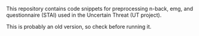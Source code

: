 This repository contains code snippets for preprocessing n-back, emg, and questionnaire (STAI) used in the Uncertain Threat (UT project).

This is probably an old version, so check before running it.
